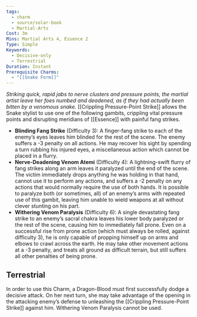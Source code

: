 ```yaml
---
tags:
  - charm
  - source/solar-book
  - Martial-Arts
Cost: 3m
Mins: Martial Arts 4, Essence 2
Type: Simple
Keywords:
  - Decisive-only
  - Terrestrial
Duration: Instant
Prerequisite Charms:
  - "[[Snake Form]]"
---
```

*Striking quick, rapid jabs to nerve clusters and pressure points, the martial artist leave her foes numbed and deadened, as if they had actually been bitten by a venomous snake.*
[[Crippling Pressure-Point Strike]] allows the Snake stylist to use one of the following gambits, crippling vital pressure points and disrupting meridians of [[Essence]] with painful fang strikes.
- **Blinding Fang Strike** (Difficulty 3): A finger-fang strike to each of the enemy’s eyes leaves him blinded for the rest of the scene. The enemy suffers a -3 penalty on all actions. He may recover his sight by spending a turn rubbing his injured eyes, a miscellaneous action which cannot be placed in a flurry.  
- **Nerve-Deadening Venom Atemi** (Difficulty 4): A lightning-swift flurry of fang strikes along an arm leaves it paralyzed until the end of the scene. The victim immediately drops anything he was holding in that hand, cannot use it to perform any actions, and suffers a -2 penalty on any actions that would normally require the use of both hands. It is possible to paralyze both (or sometimes, all) of an enemy’s arms with repeated use of this gambit, leaving him unable to wield weapons at all without clever stunting on his part.  
- **Withering Venom Paralysis** (Difficulty 6): A single devastating fang strike to an enemy’s sacral chakra leaves his lower body paralyzed or the rest of the scene, causing him to immediately fall prone. Even on a successful rise from prone action (which must always be rolled, against difficulty 3), he is only capable of propping himself up on arms and elbows to crawl across the earth. He may take other movement actions at a -3 penalty, and treats all ground as difficult terrain, but still suffers all other penalties of being prone. 
## Terrestrial
In order to use this Charm, a Dragon-Blood must first successfully dodge a decisive attack. On her next turn, she may take advantage of the opening in the attacking enemy’s defense to unleashing the [[Crippling Pressure-Point Strike]] against him. Withering Venom Paralysis cannot be used.